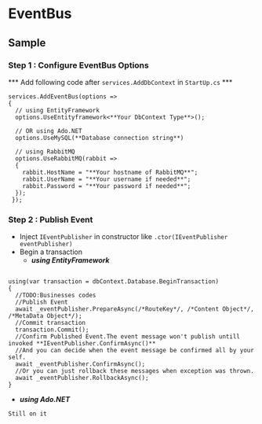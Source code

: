 # EventBus
## Sample
### Step 1 : Configure EventBus Options
*** Add following code after `services.AddDbContext` in `StartUp.cs` ***
```
services.AddEventBus(options =>
{
  // using EntityFramework
  options.UseEntityframework<**Your DbContext Type**>();
  
  // OR using Ado.NET 
  options.UseMySQL(**Database connection string**)
  
  // using RabbitMQ
  options.UseRabbitMQ(rabbit =>
  {
    rabbit.HostName = "**Your hostname of RabbitMQ**";
    rabbit.UserName = "**Your username if needed**";
    rabbit.Password = "**Your password if needed**";
  });
 });
 ```

### Step 2 : Publish Event
* Inject `IEventPublisher` in constructor like `.ctor(IEventPublisher eventPublisher)`
* Begin a transaction
  * ***using EntityFramework***
```

using(var transaction = dbContext.Database.BeginTransaction)
{
  //TODO:Businesses codes
  //Publish Event
  await _eventPublisher.PrepareAsync(/*RouteKey*/, /*Content Object*/, /*MetaData Object*/);
  //Commit transaction
  transaction.Commit();
  //Confirm Published Event.The event message won't publish untill invoked **IEventPublisher.ConfirmAsync()**
  //And you can decide when the event message be confirmed all by your self.
  await _eventPublisher.ConfirmAsync();
  //Or you can just rollback these messages when exception was thrown.
  await _eventPublisher.RollbackAsync();
}
```
  * ***using Ado.NET***
  ```
  Still on it
  ```
